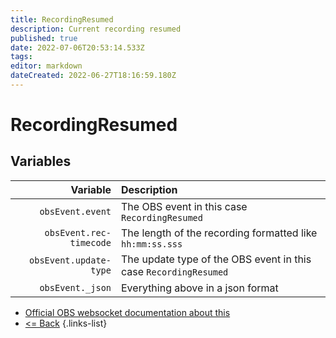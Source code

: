 ```yaml
---
title: RecordingResumed
description: Current recording resumed
published: true
date: 2022-07-06T20:53:14.533Z
tags: 
editor: markdown
dateCreated: 2022-06-27T18:16:59.180Z
---
```


# RecordingResumed

## Variables

| Variable | Description |
|---------:|:------------|
| `obsEvent.event` | The OBS event in this case `RecordingResumed`
| `obsEvent.rec-timecode` | The length of the recording formatted like `hh:mm:ss.sss`
| `obsEvent.update-type` | The update type of the OBS event in this case `RecordingResumed`
| `obsEvent._json` | Everything above in a json format

* [Official OBS websocket documentation about this](https://github.com/obsproject/obs-websocket/blob/4.x-current/docs/generated/protocol.md#recordingresumed)
* [<= Back](/en/Broadcasters/OBS/Events)
{.links-list}